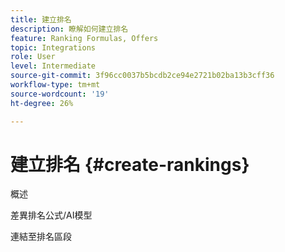 ```yaml
---
title: 建立排名
description: 瞭解如何建立排名
feature: Ranking Formulas, Offers
topic: Integrations
role: User
level: Intermediate
source-git-commit: 3f96cc0037b5bcdb2ce94e2721b02ba13b3cff36
workflow-type: tm+mt
source-wordcount: '19'
ht-degree: 26%

---
```


# 建立排名 {#create-rankings}

概述

差異排名公式/AI模型

連結至排名區段